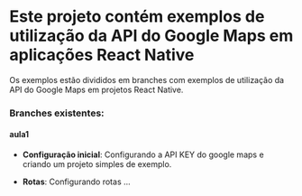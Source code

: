 # Este projeto contém exemplos de utilização da API do Google Maps em aplicações React Native

Os exemplos estão divididos em branches com exemplos de utilização da API do Google Maps em projetos React Native.

### Branches existentes:

#### aula1
- **Configuração inicial**: Configurando a API KEY do google maps e criando um projeto simples de exemplo.

- **Rotas**: Configurando rotas ...
